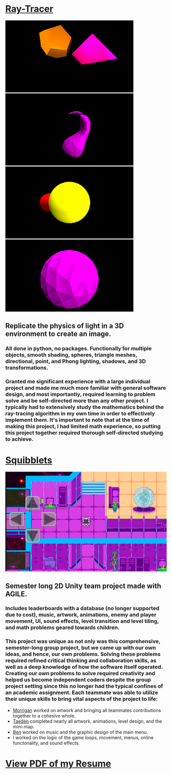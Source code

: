 # [Ray-Tracer](https://github.com/Nathan-Hutton/Ray-Tracer)
![Ray-Traced image](images/custom_scene.png) ![Ray-Traced gourd](images/gourd.png) ![2 Ray-traced spheres](images/final.png) ![Ray-traced triange mesh sphere](images/sphere.png)

## Replicate the physics of light in a 3D environment to create an image.
### All done in python, no packages. Functionally for multiple objects, smooth shading, spheres, triangle meshes, directional, point, and Phong lighting, shadows, and 3D transformations.
### Granted me significant experience with a large individual project and made me much more familiar with general software design, and most importantly, required learning to problem solve and be self-directed more than any other project. I typically had to extensively study the mathematics behind the ray-tracing algorithm in my own time in order to effectively implement them. It's important to note that at the time of making this project, I had limited math experience, so putting this project together required thorough self-directed studying to achieve.

# [Squibblets](https://github.com/Nathan-Hutton/Squibblets)
![Image of Squibblets](images/squibblets.png) 

## Semester long 2D Unity team project made with AGILE.
### Includes leaderboards with a database (no longer supported due to cost), music, artwork, animations, enemy and player movement, UI, sound effects, level transition and level tiling, and math problems geared towards children.
### This project was unique as not only was this comprehensive, semester-long group project, but we came up with our own ideas, and hence, our own problems. Solving these problems required refined critical thinking and collaboration skills, as well as a deep knowledge of how the software itself operated. Creating our own problems to solve required creativity and helped us become independent coders despite the group project setting since this no longer had the typical confines of an academic assignment. Each teammate was able to utilize their unique skills to bring vital aspects of the project to life:
- [Morrigan](https://github.com/CharlesBirdgv) worked on artwork and bringing all teammates contributions together to a cohesive whole. 
- [Taeden](https://github.com/Taedenn) completed nearly all artwork, animations, level design, and the mini-map. 
- [Ben](https://github.com/Groovingo) worked on music and the graphic design of the main menu. 
- I worked on the logic of the game loops, movement, menus, online functonality, and sound effects.

# [View PDF of my Resume](NathanHutton.pdf)